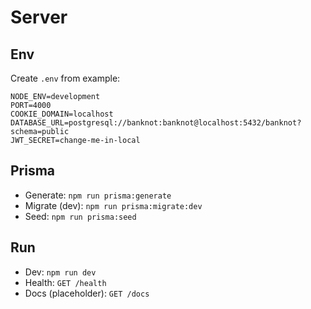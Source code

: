 # Server

## Env
Create `.env` from example:

```
NODE_ENV=development
PORT=4000
COOKIE_DOMAIN=localhost
DATABASE_URL=postgresql://banknot:banknot@localhost:5432/banknot?schema=public
JWT_SECRET=change-me-in-local
```

## Prisma
- Generate: `npm run prisma:generate`
- Migrate (dev): `npm run prisma:migrate:dev`
- Seed: `npm run prisma:seed`

## Run
- Dev: `npm run dev`
- Health: `GET /health`
- Docs (placeholder): `GET /docs`
